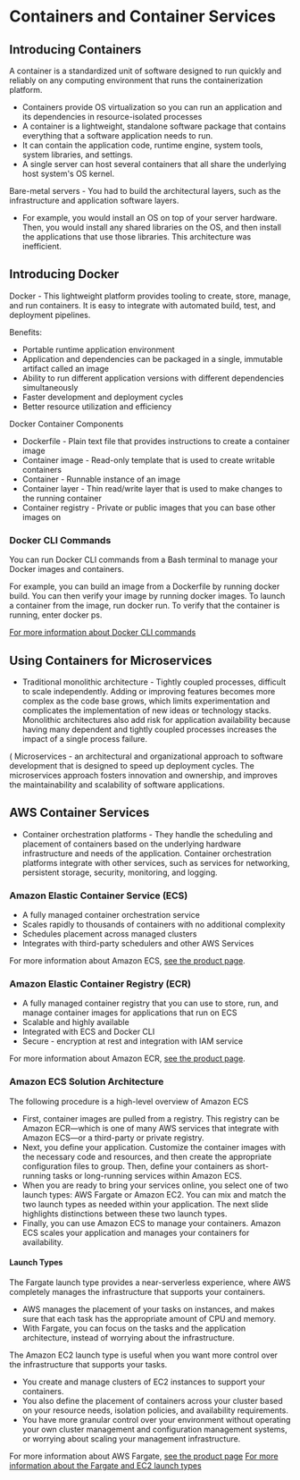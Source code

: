 # Containers and Container Services

## Introducing Containers
A container is a standardized unit of software designed to run quickly and reliably on any computing environment that runs the containerization platform.
* Containers provide OS virtualization so you can run an application and its dependencies in resource-isolated processes
* A container is a lightweight, standalone software package that contains everything that a software application needs to run.
* It can contain the application code, runtime engine, system tools, system libraries, and settings.
* A single server can host several containers that all share the underlying host system's OS kernel. 

Bare-metal servers - You had to build the architectural layers, such as the infrastructure and application software layers. 
* For example, you would install an OS on top of your server hardware. Then, you would install any shared libraries on the OS, and then install the applications that use those libraries. This architecture was inefficient.

## Introducing Docker
Docker - This lightweight platform provides tooling to create, store, manage, and run containers. It is easy to integrate with automated build, test, and deployment pipelines.

Benefits:
* Portable runtime application environment
* Application and dependencies can be packaged in a single, immutable artifact called an image
* Ability to run different application versions with different dependencies simultaneously
* Faster development and deployment cycles
* Better resource utilization and efficiency

Docker Container Components
* Dockerfile - Plain text file that provides instructions to create a container image
* Container image - Read-only template that is used to create writable containers
* Container - Runnable instance of an image
* Container layer - Thin read/write layer that is used to make changes to the running container
* Container registry - Private or public images that you can base other images on

### Docker CLI Commands
You can run Docker CLI commands from a Bash terminal to manage your Docker images and containers.

For example, you can build an image from a Dockerfile by running docker build. You can then verify your image by running docker images. To launch a container from the image, run docker run. To verify that the container is running, enter docker ps.

[For more information about Docker CLI commands](https://docs.docker.com/engine/reference/commandline/cli/)

## Using Containers for Microservices
* Traditional monolithic architecture - Tightly coupled processes, difficult to scale independently. Adding or improving features becomes more complex as the code base grows, which limits experimentation and complicates the implementation of new ideas or technology stacks. Monolithic architectures also add risk for application availability because having many dependent and tightly coupled processes increases the impact of a single process failure.

( Microservices - an architectural and organizational approach to software development that is designed to speed up deployment cycles. The microservices approach fosters innovation and ownership, and improves the maintainability and scalability of software applications.

## AWS Container Services
* Container orchestration platforms - They handle the scheduling and placement of containers based on the underlying hardware infrastructure and needs of the application. Container orchestration platforms integrate with other services, such as services for networking, persistent storage, security, monitoring, and logging.

### Amazon Elastic Container Service (ECS)
* A fully managed container orchestration service
* Scales rapidly to thousands of containers with no additional complexity
* Schedules placement across managed clusters
* Integrates with third-party schedulers and other AWS Services

For more information about Amazon ECS, [see the product page](https://aws.amazon.com/ecs/).

### Amazon Elastic Container Registry (ECR)
* A fully managed container registry that you can use to store, run, and manage container images for applications that run on ECS
* Scalable and highly available
* Integrated with ECS and Docker CLI
* Secure - encryption at rest and integration with IAM service

For more information about Amazon ECR, [see the product page](https://aws.amazon.com/ecr/).

### Amazon ECS Solution Architecture

The following procedure is a high-level overview of Amazon ECS
* First, container images are pulled from a registry. This registry can be Amazon ECR—which is one of many AWS services that integrate with Amazon ECS—or a third-party or private registry.
* Next, you define your application. Customize the container images with the necessary code and resources, and then create the appropriate configuration files to group. Then, define your containers as short-running tasks or long-running services within Amazon ECS.
* When you are ready to bring your services online, you select one of two launch types: AWS Fargate or Amazon EC2. You can mix and match the two launch types as needed within your application. The next slide highlights distinctions between these two launch types.
* Finally, you can use Amazon ECS to manage your containers. Amazon ECS scales your application and manages your containers for availability.

#### Launch Types

The Fargate launch type provides a near-serverless experience, where AWS completely manages the infrastructure that supports your containers. 
* AWS manages the placement of your tasks on instances, and makes sure that each task has the appropriate amount of CPU and memory. 
* With Fargate, you can focus on the tasks and the application architecture, instead of worrying about the infrastructure.

The Amazon EC2 launch type is useful when you want more control over the infrastructure that supports your tasks. 
* You create and manage clusters of EC2 instances to support your containers.
* You also define the placement of containers across your cluster based on your resource needs, isolation policies, and availability requirements.
* You have more granular control over your environment without operating your own cluster management and configuration management systems, or worrying about scaling your management infrastructure.

For more information about AWS Fargate, [see the product page](https://aws.amazon.com/fargate/)
[For more information about the Fargate and EC2 launch types](https://docs.aws.amazon.com/AmazonECS/latest/developerguide/launch_types.html.AWS)






     
     
     
     
    
    






